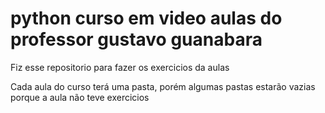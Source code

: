 # python curso em video aulas do professor gustavo guanabara 

Fiz esse repositorio para fazer os exercicios da aulas

Cada aula do curso terá uma pasta, porém algumas pastas estarão vazias porque a aula não teve exercicios
